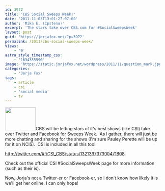 ```yaml
---
id: 3972
title: 'CBS Social Sweeps Week!'
date: '2011-11-03T13:01:27-07:00'
author: 'Mika E. (Ipstenu)'
excerpt: 'The stars take over CBS.com for #SocialSweepsWeek'
layout: post
guid: 'https://jorjafox.net/?p=3972'
permalink: /2011/cbs-social-sweeps-week/
Views:
    - '9'
astra_style_timestamp_css:
    - '1634355590'
image: 'https://static.jorjafox.net/wordpress/2011/11/question_mark.jpg'
categories:
    - 'Jorja Fox'
tags:
    - article
    - csi
    - 'social media'
    - tv
---
```


<img class="alignleft size-thumbnail wp-image-3973" title="question_mark" src="//static.jorjafox.net/wordpress/2011/11/question_mark-210x140.jpg" alt="" width="100" height="75" />CBS will be letting stars of it's best shows (like CSI) take over Twitter and Facebook for Sweeps Week.  As I gather, there will just be more chatting and sharing for the shows (I'm sure Pauley Perette will be up for it on NCIS).  CSI is included in all this too!

http://twitter.com/#!/CSI_CBS/status/132139737300471808

Check out the official CSI #SocialSweepsWeek page for more information (such as their is).

Now, Jorja's not a Twitter-er or Facebook-er, so I don't know how likely it is we'll get her online. I can only hope!